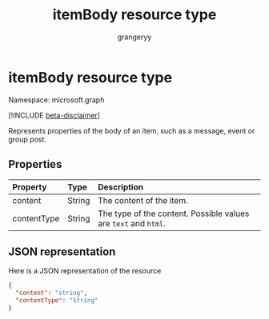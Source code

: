 ﻿---
title: "itemBody resource type"
description: "Represents properties of the body of an item, such as a message, event or group post."
localization_priority: Normal
doc_type: resourcePageType
ms.prod: "excel"
author: "grangeryy"
---

# itemBody resource type

Namespace: microsoft.graph

[!INCLUDE [beta-disclaimer](../../includes/beta-disclaimer.md)]

Represents properties of the body of an item, such as a message, event or group post.

## Properties

| Property    | Type   | Description                                                     |
| :---------- | :----- | :-------------------------------------------------------------- |
| content     | String | The content of the item.                                        |
| contentType | String | The type of the content. Possible values are `text` and `html`. |

## JSON representation

Here is a JSON representation of the resource

<!-- {
  "blockType": "resource",
  "optionalProperties": [

  ],
  "@odata.type": "microsoft.graph.itemBody"
}-->

```json
{
  "content": "string",
  "contentType": "String"
}
```

<!-- uuid: 8fcb5dbc-d5aa-4681-8e31-b001d5168d79
2015-10-25 14:57:30 UTC -->

<!--
{
  "type": "#page.annotation",
  "description": "itemBody resource",
  "keywords": "",
  "section": "documentation",
  "tocPath": "",
  "suppressions": []
}
-->
